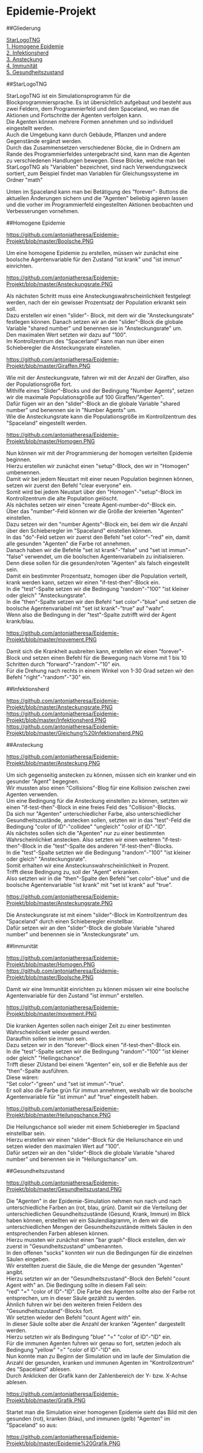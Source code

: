 # Epidemie-Projekt

##Gliederung

[StarLogoTNG](#Einführung)  
[1. Homogene Epidemie](#1)  
[2. Infektionsherd](#2)  
[3. Ansteckung](#3)  
[4. Immunität](#4)  
[5. Gesundheitszustand](#5) 

##StarLogoTNG<a name="Einführung"></a> 

StarLogoTNG ist ein Simulationsprogramm für die Blockprogrammiersprache.
Es ist übersichtlich aufgebaut und besteht aus zwei Feldern, dem Programmierfeld und dem Spaceland, wo man die Aktionen und Fortschritte der Agenten verfolgen kann.        
Die Agenten können mehrere Formen annehmen und so individuell eingestellt werden.      
Auch die Umgebung kann durch Gebäude, Pflanzen und andere Gegenstände ergänzt werden.      
Durch das Zusammensetzen verschiedener Böcke, die in Ordnern am Rande des Programmierfeldes untergebracht sind, kann man die Agenten zu verschiedenen Handlungen bewegen. Diese Blöcke, welche man bei StarLogoTNG als "Variablen" bezeichnet, sind nach Verwendungszweck sortiert, zum Beispiel findet man Variablen für Gleichungssysteme im Ordner "math" 
    
Unten im Spaceland kann man bei Betätigung des "forever"- Buttons die aktuellen Änderungen sichern und die "Agenten" beliebig agieren lassen und die vorher im Programmierfeld eingestellten Aktionen beobachten und Verbesserungen vornehmen.


##Homogene Epidemie<a name="1"></a> 

https://github.com/antoniatheresa/Epidemie-Projekt/blob/master/Boolsche.PNG

Um eine homogene Epidemie zu erstellen, müssen wir zunächst eine boolsche Agentenvariable für den Zustand "ist krank" und "ist immun" einrichten.    
 
https://github.com/antoniatheresa/Epidemie-Projekt/blob/master/Ansteckungsrate.PNG   

Als nächsten Schritt muss eine Ansteckungswahrscheinlichkeit festgelegt werden, nach der ein gewisser Prozentsatz der Population erkrankt sein soll.     
Dazu erstellen wir einen "slider"- Block, mit dem wir die "Ansteckungsrate" festlegen können.
Danach setzen wir an den "slider"-Block die globale Variable "shared number" und benennen sie in "Ansteckungsrate" um.     
Den maximalen Wert setzten wir dazu auf "100".      
Im Kontrollzentrum des "Spacerland" kann man nun über einen Schieberegler die Ansteckungsrate einstellen.    

https://github.com/antoniatheresa/Epidemie-Projekt/blob/master/Giraffen.PNG      

Wie mit der Ansteckungsrate, fahren wir mit der Anzahl der Giraffen, also der Populationsgröße fort.     
Mithilfe eines "Slider"-Blocks und der Bedingung "Number Agents", setzen wir die maximale Populationsgröße auf 100 Giraffen/"Agenten".   
Dafür fügen wir an den "slider"-Block an die globale Variable "shared number" und benennen sie in "Number Agents" um.       
Wie die Ansteckungsrate kann die Populationsgröße im Kontrollzentrum des "Spaceland" eingestellt werden.    

https://github.com/antoniatheresa/Epidemie-Projekt/blob/master/Homogen.PNG    

Nun können wir mit der Programmierung der homogen verteilten Epidemie beginnen.      
Hierzu erstellen wir zunächst einen "setup"-Block, den wir in "Homogen" umbenennen.      
Damit wir bei jedem Neustart mit einer neuen Population beginnen können, setzen wir zuerst den Befehl 
"clear everyone" ein.    
Somit wird bei jedem Neustart über den "Homogen"-"setup"-Block im Kontrollzentrum die alte Population gelöscht.  
Als nächstes setzen wir einen "create Agent-number-do"-Block ein.     
Über das "number"-Feld können wir die Größe der kreierten "Agenten" einstellen.    
Dazu setzen wir den "number Agents"-Block ein, bei dem wir die Anzahl über den Schieberegler im "Spaceland" einstellen können.      
In das "do"-Feld setzen wir zuerst den Befehl "set color"-"red" ein, damit alle gesunden "Agenten" die Farbe rot annehmen.      
Danach haben wir die Befehle "set ist krank"-"false" und "set ist immun"-"false" verwendet, um die boolschen Agentenvariabeln zu initialisieren.      
Denn diese sollen für die gesunden/roten "Agenten" als falsch eingestellt sein.    
Damit ein bestimmter Prozentsatz, homogen über die Population verteilt, krank werden kann, setzen wir einen "if-test-then"-Block ein.     
In die "test"-Spalte setzen wir die Bedingung "random"-"100" "ist kleiner oder gleich" "Ansteckungsrate".     
In die "then"-Spalte setzen wir den Befehl "set color"-"blue" und setzen die boolsche Agentenvariabel mit "set ist krank"-"true" auf "wahr".      
Wenn also die Bedingung in der "test"-Spalte zutrifft wird der Agent krank/blau.    
 
https://github.com/antoniatheresa/Epidemie-Projekt/blob/master/movement.PNG     

Damit sich die Krankheit ausbreiten kann, erstellen wir einen "forever"-Block und setzen einen Befehl für die Bewegung nach Vorne mit 1 bis 10 Schritten durch "forward"-"random"-"10" ein.     
Für die Drehung nach rechts in einem Winkel von 1-30 Grad setzen wir den Befehl "right"-"random"-"30" ein.      

##Infektionsherd<a name="2"></a> 

https://github.com/antoniatheresa/Epidemie-Projekt/blob/master/Ansteckungsrate.PNG      
https://github.com/antoniatheresa/Epidemie-Projekt/blob/master/Infektionsherd.PNG     
https://github.com/antoniatheresa/Epidemie-Projekt/blob/master/Gleichung%20Infektionsherd.PNG      

##Ansteckung<a name="3"></a> 
    
https://github.com/antoniatheresa/Epidemie-Projekt/blob/master/Ansteckung.PNG     

Um sich gegenseitig anstecken zu können, müssen sich ein kranker und ein gesunder "Agent" begegnen.     
Wir mussten also einen "Collisions"-Blog für eine Kollision zwischen zwei Agenten verwenden.     
Um eine Bedingung für die Ansteckung einstellen zu können, setzten wir einen "if-test-then"-Block in eine freies Feld des "Collision"-Blocks.     
Da sich nur "Agenten" unterschiedlicher Farbe, also unterschiedlicher Gesundheitszustände, anstecken sollen, setzten wir in das "test"-Feld die Bedingung "color of ID"-"collidee" "ungleich" "color of ID"-"ID".     
Als nächstes sollen sich die "Agenten" nur zu einer bestimmten Wahrscheinlichket anstecken. Also setzten wir einen weiteren "if-test-then"-Block in die "test"-Spalte des anderen "if-test-then"-Blocks.    
In die "test"-Spalte setzten wir die Bedingung "random"-"100" "ist kleiner oder gleich" "Ansteckungsrate".  
Somit erhalten wir eine Ansteckunswahrscheinlichkeit in Prozent.   
Trifft diese Bedingung zu, soll der "Agent" erkranken.   
Also setzten wir in die "then"-Spalte den Befehl "set color"-blue" und die boolsche Agentenvariable "ist krank" mit "set ist krank" auf "true".   

https://github.com/antoniatheresa/Epidemie-Projekt/blob/master/Ansteckungsrate.PNG      

Die Ansteckungsrate ist mit einem "slider"-Block im Kontrollzentrum des "Spaceland" durch einen Schieberegler einstellbar.   
Dafür setzen wir an den "slider"-Block die globale Variable "shared number" und benennen sie in "Ansteckungsrate" um.   

##Immunität<a name="4"></a> 

https://github.com/antoniatheresa/Epidemie-Projekt/blob/master/Homogen.PNG        
https://github.com/antoniatheresa/Epidemie-Projekt/blob/master/Boolsche.PNG    

Damit wir eine Immunität einrichten zu können müssen wir eine boolsche Agentenvariable für den Zustand "ist immun" erstellen. 

https://github.com/antoniatheresa/Epidemie-Projekt/blob/master/movement.PNG     
   
Die kranken Agenten sollen nach einiger Zeit zu einer bestimmten Wahrscheinlickeit wieder gesund werden.   
Daraufhin sollen sie immun sein.   
Dazu setzen wir in den "forever"-Block einen "if-test-then"-Block ein.    
In die "test"-Spalte setzen wir die Bedingung "random"-"100" "ist kleiner oder gleich" "Heilingschance".    
Trifft dieser ZUstand bei einem "Agenten" ein, soll er die Befehle aus der "then"-Spalte ausführen.   
Diese wären:  
"Set color"-"green" und "set ist immun"-"true".  
Er soll also die Farbe grün für immun annehmen, weshalb wir die boolsche Agentenvariable für "ist immun" auf "true" eingestellt haben.

https://github.com/antoniatheresa/Epidemie-Projekt/blob/master/Heilungschance.PNG 

Die Heilungschance soll wieder mit einem Schieberegler im Spacland einstellbar sein.   
Hierzu erstellen wir einen "slider"-Block für die Heilunschance ein und setzen wieder den maximalen Wert auf "100".   
Dafür setzen wir an den "slider"-Block die globale Variable "shared number" und benennen sie in "Heilungschance" um.   

##Gesundheitszustand<a name="5"></a> 

https://github.com/antoniatheresa/Epidemie-Projekt/blob/master/Gesundheitszustand.PNG  

Die "Agenten" in der Epidemie-Simulation nehmen nun nach und nach unterschiedliche Farben an (rot, blau, grün).
Damit wir die Verteilung der unterschiedlichen Gesundheitszustände (Gesund, Krank, Immun) im Blick haben können,
erstellten wir ein Säulendiagramm, in dem wir die unterschiedlichen Mengen der Gesundheitszustände mittels Säulen
in den entsprechenden Farben ablesen können.    
Hierzu mussten wir zunächst einen "bar graph"-Block erstellen, den wir zuerst in "Gesundheitszustand" umbenannten.   
In den offenen "socks" konnten wir nun die Bedingungen für die einzelnen Säulen eingeben.  
Wir erstellten zuerst die Säule, die die Menge der gesunden "Agenten" angibt.   
Hierzu setzten wir an der "Gesundheitszustand"-Block den Befehl "count Agent with" an. 
Die Bedingung sollte in diesem Fall sein:    
"red" "=" "color of ID"-"ID". Die Farbe des Agenten sollte also der Farbe rot entsprechen, um in dieser Säule gezählt zu werden.    
Ähnlich fuhren wir bei den weiteren freien Feldern des "Gesundheitszustand"-Blocks fort.    
Wir setzten wieder den Befehl "count Agent with" ein.    
In dieser Säule sollte aber die Anzahl der kranken "Agenten" dargestellt werden.   
Hierzu setzten wir als Bedingung "blue" "=" "color of ID"-"ID" ein.    
Für die immunen Agenten fuhren wir genau so fort, setzten jedoch als Bedingung "yellow" "=" "color of ID"-"ID" ein.     
Nun konnte man zu Beginn der Simulation und im laufe der Simulation die Anzahl der gesunden, kranken und immunen Agenten im "Kontrollzentrum" des "Spaceland" ablesen.    
Durch Anklicken der Grafik kann der Zahlenbereich der Y- bzw. X-Achse ablesen.    
 
https://github.com/antoniatheresa/Epidemie-Projekt/blob/master/Grafik.PNG   

Startet man die Simulation einer homogenen Epidemie sieht das Bild mit den gesunden (rot), kranken (blau), und immunen (gelb) "Agenten" im "Spaceland" so aus: 
  
https://github.com/antoniatheresa/Epidemie-Projekt/blob/master/Epidemie%20Grafik.PNG    
